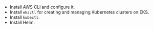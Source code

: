 - Install AWS CLI and configure it.
- Install `eksctl` for creating and managing Kubernetes clusters on EKS.
- Install `kubectl`.
- Install Helm.


